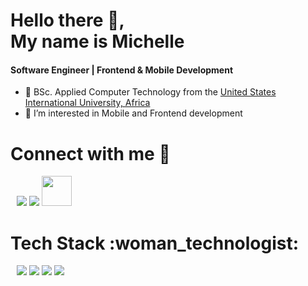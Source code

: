 
<!---
121Unicorns/121Unicorns is a ✨ special ✨ repository because its `README.md` (this file) appears on your GitHub profile.
You can click the Preview link to take a look at your changes.
--->

<h1 align="left">Hello there 👋,<br/>My name is Michelle</a></h1>
<h4 align="left" marginBottom="3px" >Software Engineer | Frontend & Mobile Development</h4>


- 🔭 BSc. Applied Computer Technology from the <a href="https://www.usiu.ac.ke/resource/bachelor-of-science-in-applied-computer-technology" target="blank">United States International University, Africa</a>
- 👀 I’m interested in Mobile and Frontend development

<h1 align="left" > Connect with me 🤝 </h3>

<p align="left">

 <div align="left"  class="icons-social" style="margin-left: 10px;">
     <a href="https://www.linkedin.com/in/michelle-oyiolo/" target="blank"><img src="https://img.icons8.com/color/48/000000/linkedin.png"/></a>
  <a href="https://github.com/121Unicorns?tab=repositories" target="blank"><img src="https://img.icons8.com/color-glass/48/000000/github--v1.png"/></a>
  <a href="https://www.hackerrank.com/michunicorns" target="blank"><img src="https://upload.wikimedia.org/wikipedia/commons/6/65/HackerRank_logo.png" height="48" width="48" /></a>
</div>

</p>

<h1 align="left" > Tech Stack :woman_technologist: </h3>

<p align="left">

 <div align="left"  class="icons-social" style="margin-left: 10px;">
     <img src="https://img.icons8.com/color/48/000000/javascript--v1.png"/>
     <img src="https://img.icons8.com/color/48/000000/java-coffee-cup-logo--v1.png"/>
     <img src="https://img.icons8.com/color/48/000000/android-os.png"/>
     <img src="https://img.icons8.com/color/48/000000/react-native.png"/>
</div>

</p>

<br />
<br />
